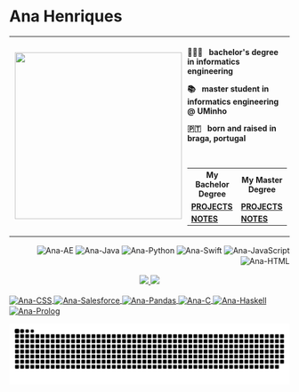 # Ana Henriques

<div style="border: none">
  <table style="border-collapse: collapse;">
    <tr style="border: none !important;padding: 5px;">
    <th style="border: none !important;padding: 5px;text-align:left;padding-left:10px;" align="left">
        <img src="https://user-images.githubusercontent.com/62114404/229944605-c6bbf0fa-93f9-4a23-967b-e90a245f0abb.gif" width="300" height="300">
    </th>
      <th style="border: none !important;padding: 5px;" align="left" width="1000">
        <p>👩🏻‍💻 &nbsp bachelor's degree in informatics engineering</p>
        <p>📚 &nbsp master student in <b>informatics engineering</b> @ UMinho</p>
        <!--p>🌙 &nbsp sailor moon enthusiast</p-->
        <p>🇵🇹 &nbsp born and raised in braga, portugal</p>
        &nbsp&nbsp&nbsp
        <table>
            <tr>
              <th>My Bachelor Degree</th>
              <th>My Master Degree</th>
            </tr>
            <tr>
              <td><a href="https://github.com/sailoring-rgb/PROJECTS/tree/main/Licenciatura">PROJECTS</a></td>
              <td><a href="https://github.com/sailoring-rgb/PROJECTS/tree/main/Mestrado">PROJECTS</a></td>
            </tr>
            <tr>
              <td><a href="https://github.com/sailoring-rgb/NOTES/tree/main/Licenciatura">NOTES</a></td>
              <td><a href="https://github.com/sailoring-rgb/NOTES/tree/main/Mestrado">NOTES</a></td>
            </tr>
        </table>
      </th>
    </tr>
  </table>
</div>

<div align="right" style="display: inline_block">
  <img align="center" alt="Ana-AE" height="30" width="40" src="https://cdn.jsdelivr.net/gh/devicons/devicon/icons/aftereffects/aftereffects-original.svg" />
  <img align="center" alt="Ana-Java" height="30" width="40" src="https://cdn.jsdelivr.net/gh/devicons/devicon/icons/java/java-original.svg" />
  <img align="center" alt="Ana-Python" height="30" width="40" src="https://cdn.jsdelivr.net/gh/devicons/devicon/icons/python/python-original.svg" />
  <img align="center" alt="Ana-Swift" height="30" width="40" src="https://cdn.jsdelivr.net/gh/devicons/devicon/icons/swift/swift-original.svg" />
  <img align="center" alt="Ana-JavaScript" height="30" width="40" src="https://cdn.jsdelivr.net/gh/devicons/devicon/icons/javascript/javascript-original.svg" />
  <img align="center" alt="Ana-HTML" height="30" width="40" src="https://cdn.jsdelivr.net/gh/devicons/devicon/icons/html5/html5-original.svg" />
</div> 

<br/>
<div align="center">
  <a href="https://github.com/sailoring-rgb">
  <img height="180em" src="https://github-readme-stats.vercel.app/api?username=sailoring-rgb&show_icons=true&theme=onedark&include_all_commits=true&count_private=true"/>
  <img height="180em" src="https://github-readme-stats.vercel.app/api/top-langs/?username=sailoring-rgb&hide=Roff,jupyter%20notebook,C%2B%2B&layout=compact&langs_count=7&theme=onedark"/>
</div>

<br/>
<div align="left" style="display: inline_block">
  <img align="center" alt="Ana-CSS" height="30" width="40" src="https://cdn.jsdelivr.net/gh/devicons/devicon/icons/css3/css3-original.svg" />
  <img align="center" alt="Ana-Salesforce" height="30" width="40" src="https://cdn.jsdelivr.net/gh/devicons/devicon/icons/salesforce/salesforce-original.svg" />
  <img align="center" alt="Ana-Pandas" height="30" width="40" src="https://cdn.jsdelivr.net/gh/devicons/devicon/icons/pandas/pandas-original.svg" />
  <img align="center" alt="Ana-C" height="30" width="40" src="https://cdn.jsdelivr.net/gh/devicons/devicon/icons/c/c-original.svg" />
  <img align="center" alt="Ana-Haskell" height="30" width="40" src="https://cdn.jsdelivr.net/gh/devicons/devicon/icons/haskell/haskell-original.svg" />
  <img align="center" alt="Ana-Prolog" height="32" width="32" src="https://user-images.githubusercontent.com/62114404/226121165-dfa377e1-5b2c-4869-8a59-2531f6d369e9.png"/>
</div> 
  
<div> 
    
  ![Snake animation](https://github.com/sailoring-rgb/sailoring-rgb/blob/output/github-contribution-grid-snake.svg)
 
</div>
